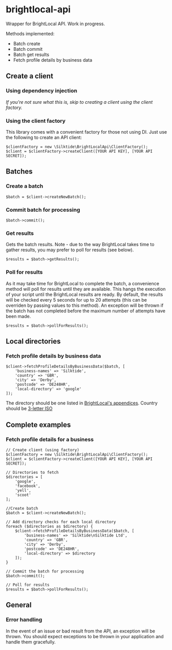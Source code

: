 # brightlocal-api
Wrapper for BrightLocal API.  Work in progress.

Methods implemented:

* Batch create
* Batch commit
* Batch get results
* Fetch profile details by business data

## Create a client

### Using dependency injection
*If you're not sure what this is, skip to creating a client using the client factory.*



### Using the client factory

This library comes with a convenient factory for those not using DI.  Just use the following to create an API client:

~~~~
$clientFactory = new \Silktide\BrightLocalApi\ClientFactory();
$client = $clientFactory->createClient([YOUR API KEY], [YOUR API SECRET]);	
~~~~


## Batches

### Create a batch
~~~~
$batch = $client->createNewBatch();
~~~~

### Commit batch for processing
~~~~
$batch->commit();
~~~~

### Get results
Gets the batch results.  Note - due to the way BrightLocal takes time to gather results, you may prefer to poll for results (see below).
~~~~
$results = $batch->getResults();
~~~~

### Poll for results
As it may take time for BrightLocal to complete the batch, a convenience method will poll for results until they are available.  This hangs the execution of your script until the BrightLocal results are ready.  By default, the results will be checked every 5 seconds for up to 20 attempts (this can be overriden by passing values to this method).  An exception will be thrown if the batch has not completed before the maximum number of attempts have been made.
~~~~
$results = $batch->pollForResults();
~~~~

## Local directories

### Fetch profile details by business data
~~~~
$client->fetchProfileDetailsByBusinessData($batch, [
    'business-names' => 'Silktide',
    'country' => 'GBR',
    'city' => 'Derby',
    'postcode' => 'DE248HR',
    'local-directory' => 'google'
]);
~~~~

The directory should be one listed in [BrightLocal's appendices](http://apidocs.brightlocal.com/#appendix).
Country should be [3-letter ISO](https://en.wikipedia.org/wiki/ISO_3166-1_alpha-3)


## Complete examples

### Fetch profile details for a business

~~~~
// Create client (using factory)
$clientFactory = new \Silktide\BrightLocalApi\ClientFactory();
$client = $clientFactory->createClient([YOUR API KEY], [YOUR API SECRET]);	

// Directories to fetch
$directories = [
    'google',
    'facebook',
    'yell',
    'scoot'
];

//Create batch
$batch = $client->createNewBatch();

// Add directory checks for each local directory
foreach ($directories as $directory) {
    $client->fetchProfileDetailsByBusinessData($batch, [
        'business-names' => 'Silktide\nSilktide Ltd',
        'country' => 'GBR',
        'city' => 'Derby',
        'postcode' => 'DE248HR',
        'local-directory' => $directory
    ]);
}

// Commit the batch for processing
$batch->commit();

// Poll for results
$results = $batch->pollForResults();
~~~~

## General

### Error handling
In the event of an issue or bad result from the API, an exception will be thrown.  You should expect exceptions to be thrown in your application and handle them gracefully.